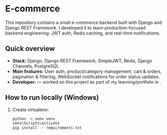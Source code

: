 # E-commerce

This repository contains a small e-commerce backend built with Django and Django REST Framework.
I developed it to learn production-focused backend engineering: JWT auth, Redis caching, and real-time notifications.

## Quick overview
- **Stack:** Django, Django REST Framework, SimpleJWT, Redis, Django Channels, PostgreSQL
- **Main features:** User auth, product/category management, cart & orders, pagination & filtering, WebSocket notifications for order status updates.
- **Developer:** <Your Name> — worked on this project as part of my learning/portfolio in <Month Year>.

## How to run locally (Windows)
1. Create virtualenv:
   ```bash
   python -m venv venv
   venv\Scripts\activate
   pip install -r requirements.txt
